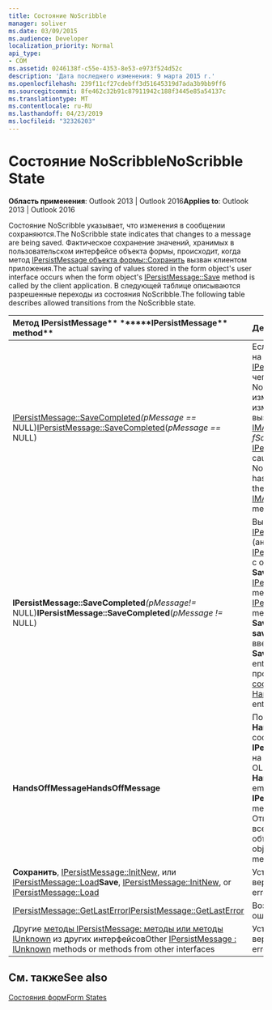 ```yaml
---
title: Состояние NoScribble
manager: soliver
ms.date: 03/09/2015
ms.audience: Developer
localization_priority: Normal
api_type:
- COM
ms.assetid: 0246138f-c55e-4353-8e53-e973f524d52c
description: 'Дата последнего изменения: 9 марта 2015 г.'
ms.openlocfilehash: 239f11cf27cdebff3d51645319d7ada3b9bb9ff6
ms.sourcegitcommit: 8fe462c32b91c87911942c188f3445e85a54137c
ms.translationtype: MT
ms.contentlocale: ru-RU
ms.lasthandoff: 04/23/2019
ms.locfileid: "32326203"
---
```

# <a name="noscribble-state"></a><span data-ttu-id="f6a00-103">Состояние NoScribble</span><span class="sxs-lookup"><span data-stu-id="f6a00-103">NoScribble State</span></span>

  
  
<span data-ttu-id="f6a00-104">**Область применения**: Outlook 2013 | Outlook 2016</span><span class="sxs-lookup"><span data-stu-id="f6a00-104">**Applies to**: Outlook 2013 | Outlook 2016</span></span> 
  
<span data-ttu-id="f6a00-105">Состояние NoScribble указывает, что изменения в сообщении сохраняются.</span><span class="sxs-lookup"><span data-stu-id="f6a00-105">The NoScribble state indicates that changes to a message are being saved.</span></span> <span data-ttu-id="f6a00-106">Фактическое сохранение значений, хранимых в пользовательском интерфейсе объекта формы, происходит, когда метод [IPersistMessage объекта формы::Сохранить](ipersistmessage-save.md) вызван клиентом приложения.</span><span class="sxs-lookup"><span data-stu-id="f6a00-106">The actual saving of values stored in the form object's user interface occurs when the form object's [IPersistMessage::Save](ipersistmessage-save.md) method is called by the client application.</span></span> <span data-ttu-id="f6a00-107">В следующей таблице описываются разрешенные переходы из состояния NoScribble.</span><span class="sxs-lookup"><span data-stu-id="f6a00-107">The following table describes allowed transitions from the NoScribble state.</span></span> 
  
|<span data-ttu-id="f6a00-108">Метод IPersistMessage\*\* \*\*</span><span class="sxs-lookup"><span data-stu-id="f6a00-108">\*\*\*\*IPersistMessage\*\* method\*\*</span></span>|<span data-ttu-id="f6a00-109">**Действие**</span><span class="sxs-lookup"><span data-stu-id="f6a00-109">**Action**</span></span>|<span data-ttu-id="f6a00-110">**Новое состояние**</span><span class="sxs-lookup"><span data-stu-id="f6a00-110">**New state**</span></span>|
|:-----|:-----|:-----|
|<span data-ttu-id="f6a00-111">[IPersistMessage::SaveCompleted](ipersistmessage-savecompleted.md)_(pMessage ==_ NULL)</span><span class="sxs-lookup"><span data-stu-id="f6a00-111">[IPersistMessage::SaveCompleted](ipersistmessage-savecompleted.md)(_pMessage ==_ NULL)</span></span>  <br/> |<span data-ttu-id="f6a00-112">Если _флаг fSameAsLoad_ был TRUE на [вызове IPersistMessage::Сохранить,](ipersistmessage-save.md) из-за чего форма была в состоянии NoScribble и сообщение изменено, внутренне помечайте изменения как сохраненные и вызывайте [метод IMAPIViewAdviseSink::OnSaved.](imapiviewadvisesink-onsaved.md)</span><span class="sxs-lookup"><span data-stu-id="f6a00-112">If  _fSameAsLoad_ flag was TRUE on the [IPersistMessage::Save](ipersistmessage-save.md) call that caused the form to enter the NoScribble state and the message has been modified, internally mark the changes as saved and call the [IMAPIViewAdviseSink::OnSaved](imapiviewadvisesink-onsaved.md) method.</span></span>  <br/> |[<span data-ttu-id="f6a00-113">Normal</span><span class="sxs-lookup"><span data-stu-id="f6a00-113">Normal</span></span>](normal-state.md) <br/> |
|<span data-ttu-id="f6a00-114">**IPersistMessage::SaveCompleted**_(pMessage!=_ NULL)</span><span class="sxs-lookup"><span data-stu-id="f6a00-114">**IPersistMessage::SaveCompleted**(_pMessage !=_ NULL)</span></span>  <br/> |<span data-ttu-id="f6a00-115">Вызывай метод [IPersistMessage::HandsOffMessage](ipersistmessage-handsoffmessage.md) (аналогичный методу OLE [IPersistStorage::HandsOffStorage)](https://msdn.microsoft.com/library/1e5ef26f-d8e7-4fa6-bfc4-19dace35314d%28Office.15%29.aspx) с обычным действием **SaveCompleted.**</span><span class="sxs-lookup"><span data-stu-id="f6a00-115">Call the [IPersistMessage::HandsOffMessage](ipersistmessage-handsoffmessage.md) method (similar to the OLE [IPersistStorage::HandsOffStorage](https://msdn.microsoft.com/library/1e5ef26f-d8e7-4fa6-bfc4-19dace35314d%28Office.15%29.aspx) method) followed by the normal **SaveCompleted** actions.</span></span> <span data-ttu-id="f6a00-116">Если **saveCompleted** был успешным, введите нормальное состояние.</span><span class="sxs-lookup"><span data-stu-id="f6a00-116">If **SaveCompleted** was successful, enter the Normal state.</span></span> <span data-ttu-id="f6a00-117">В противном случае введите [состояние HandsOffAfterSave.](handsoffaftersave-state.md)</span><span class="sxs-lookup"><span data-stu-id="f6a00-117">Otherwise, enter the [HandsOffAfterSave](handsoffaftersave-state.md) state.</span></span>  <br/> |<span data-ttu-id="f6a00-118">Нормальный или HandsOffAfterSave</span><span class="sxs-lookup"><span data-stu-id="f6a00-118">Normal or HandsOffAfterSave</span></span>  <br/> |
|<span data-ttu-id="f6a00-119">**HandsOffMessage**</span><span class="sxs-lookup"><span data-stu-id="f6a00-119">**HandsOffMessage**</span></span> <br/> |<span data-ttu-id="f6a00-120">Повторно вызывает метод **HandsOffMessage** на встроенных сообщениях или метод OLE **IPersistStorage::HandsOffStorage** на встроенных объектах OLE.</span><span class="sxs-lookup"><span data-stu-id="f6a00-120">Recursively invoke the **HandsOffMessage** method on embedded messages or the OLE **IPersistStorage::HandsOffStorage** method on embedded OLE objects.</span></span> <span data-ttu-id="f6a00-121">Отпустите объект сообщения и все встроенные сообщения или объекты.</span><span class="sxs-lookup"><span data-stu-id="f6a00-121">Release the message object and any embedded messages or objects.</span></span>  <br/> |<span data-ttu-id="f6a00-122">HandsOffAfterSave</span><span class="sxs-lookup"><span data-stu-id="f6a00-122">HandsOffAfterSave</span></span>  <br/> |
|<span data-ttu-id="f6a00-123">**Сохранить**, [IPersistMessage::InitNew](ipersistmessage-initnew.md), или [IPersistMessage::Load](ipersistmessage-load.md)</span><span class="sxs-lookup"><span data-stu-id="f6a00-123">**Save**, [IPersistMessage::InitNew](ipersistmessage-initnew.md), or [IPersistMessage::Load](ipersistmessage-load.md)</span></span> <br/> |<span data-ttu-id="f6a00-124">Установите последнюю ошибку и верни E_UNEXPECTED.</span><span class="sxs-lookup"><span data-stu-id="f6a00-124">Set the last error to and return E_UNEXPECTED.</span></span>  <br/> |<span data-ttu-id="f6a00-125">NoScribble</span><span class="sxs-lookup"><span data-stu-id="f6a00-125">NoScribble</span></span>  <br/> |
|[<span data-ttu-id="f6a00-126">IPersistMessage::GetLastError</span><span class="sxs-lookup"><span data-stu-id="f6a00-126">IPersistMessage::GetLastError</span></span>](ipersistmessage-getlasterror.md) <br/> |<span data-ttu-id="f6a00-127">Возвращаем последнюю ошибку.</span><span class="sxs-lookup"><span data-stu-id="f6a00-127">Return the last error.</span></span>  <br/> |<span data-ttu-id="f6a00-128">NoScribble</span><span class="sxs-lookup"><span data-stu-id="f6a00-128">NoScribble</span></span>  <br/> |
|<span data-ttu-id="f6a00-129">Другие [методы IPersistMessage: методы или методы IUnknown](ipersistmessageiunknown.md) из других интерфейсов</span><span class="sxs-lookup"><span data-stu-id="f6a00-129">Other [IPersistMessage : IUnknown](ipersistmessageiunknown.md) methods or methods from other interfaces</span></span>  <br/> |<span data-ttu-id="f6a00-130">Установите последнюю ошибку и верни E_UNEXPECTED.</span><span class="sxs-lookup"><span data-stu-id="f6a00-130">Set the last error to and return E_UNEXPECTED.</span></span>  <br/> |<span data-ttu-id="f6a00-131">NoScribble</span><span class="sxs-lookup"><span data-stu-id="f6a00-131">NoScribble</span></span>  <br/> |
   
## <a name="see-also"></a><span data-ttu-id="f6a00-132">См. также</span><span class="sxs-lookup"><span data-stu-id="f6a00-132">See also</span></span>



[<span data-ttu-id="f6a00-133">Состояния форм</span><span class="sxs-lookup"><span data-stu-id="f6a00-133">Form States</span></span>](form-states.md)

